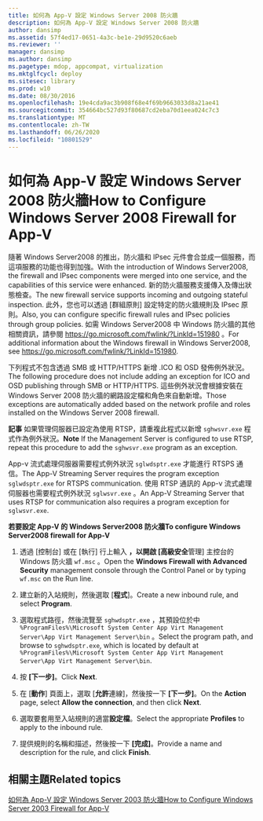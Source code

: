```yaml
---
title: 如何為 App-V 設定 Windows Server 2008 防火牆
description: 如何為 App-V 設定 Windows Server 2008 防火牆
author: dansimp
ms.assetid: 57f4ed17-0651-4a3c-be1e-29d9520c6aeb
ms.reviewer: ''
manager: dansimp
ms.author: dansimp
ms.pagetype: mdop, appcompat, virtualization
ms.mktglfcycl: deploy
ms.sitesec: library
ms.prod: w10
ms.date: 08/30/2016
ms.openlocfilehash: 19e4cda9ac3b908f68e4f69b9663033d8a21ae41
ms.sourcegitcommit: 354664bc527d93f80687cd2eba70d1eea024c7c3
ms.translationtype: MT
ms.contentlocale: zh-TW
ms.lasthandoff: 06/26/2020
ms.locfileid: "10801529"
---
```

# <span data-ttu-id="ce760-103">如何為 App-V 設定 Windows Server 2008 防火牆</span><span class="sxs-lookup"><span data-stu-id="ce760-103">How to Configure Windows Server 2008 Firewall for App-V</span></span>


<span data-ttu-id="ce760-104">隨著 Windows Server2008 的推出，防火牆和 IPsec 元件會合並成一個服務，而這項服務的功能也得到加強。</span><span class="sxs-lookup"><span data-stu-id="ce760-104">With the introduction of Windows Server2008, the firewall and IPsec components were merged into one service, and the capabilities of this service were enhanced.</span></span> <span data-ttu-id="ce760-105">新的防火牆服務支援傳入及傳出狀態檢查。</span><span class="sxs-lookup"><span data-stu-id="ce760-105">The new firewall service supports incoming and outgoing stateful inspection.</span></span> <span data-ttu-id="ce760-106">此外，您也可以透過 [群組原則] 設定特定的防火牆規則及 IPsec 原則。</span><span class="sxs-lookup"><span data-stu-id="ce760-106">Also, you can configure specific firewall rules and IPsec policies through group policies.</span></span> <span data-ttu-id="ce760-107">如需 Windows Server2008 中 Windows 防火牆的其他相關資訊，請參閱 <https://go.microsoft.com/fwlink/?LinkId=151980> 。</span><span class="sxs-lookup"><span data-stu-id="ce760-107">For additional information about the Windows firewall in Windows Server2008, see <https://go.microsoft.com/fwlink/?LinkId=151980>.</span></span>

<span data-ttu-id="ce760-108">下列程式不包含透過 SMB 或 HTTP/HTTPS 新增 .ICO 和 OSD 發佈例外狀況。</span><span class="sxs-lookup"><span data-stu-id="ce760-108">The following procedure does not include adding an exception for ICO and OSD publishing through SMB or HTTP/HTTPS.</span></span> <span data-ttu-id="ce760-109">這些例外狀況會根據安裝在 Windows Server 2008 防火牆的網路設定檔和角色來自動新增。</span><span class="sxs-lookup"><span data-stu-id="ce760-109">Those exceptions are automatically added based on the network profile and roles installed on the Windows Server 2008 firewall.</span></span>

<span data-ttu-id="ce760-110">**記事** 如果管理伺服器已設定為使用 RTSP，請重複此程式以新增 `sghwsvr.exe` 程式作為例外狀況。</span><span class="sxs-lookup"><span data-stu-id="ce760-110">**Note** If the Management Server is configured to use RTSP, repeat this procedure to add the `sghwsvr.exe` program as an exception.</span></span>

<span data-ttu-id="ce760-111">App-v 流式處理伺服器需要程式例外狀況 `sglwdsptr.exe` 才能進行 RTSPS 通信。</span><span class="sxs-lookup"><span data-stu-id="ce760-111">The App-V Streaming Server requires the program exception `sglwdsptr.exe` for RTSPS communication.</span></span> <span data-ttu-id="ce760-112">使用 RTSP 通訊的 App-v 流式處理伺服器也需要程式例外狀況 `sglwsvr.exe` 。</span><span class="sxs-lookup"><span data-stu-id="ce760-112">An App-V Streaming Server that uses RTSP for communication also requires a program exception for `sglwsvr.exe`.</span></span>

 

**<span data-ttu-id="ce760-113">若要設定 App-V 的 Windows Server2008 防火牆</span><span class="sxs-lookup"><span data-stu-id="ce760-113">To configure Windows Server2008 firewall for App-V</span></span>**

1.  <span data-ttu-id="ce760-114">透過 [控制台] 或在 [執行] 行上輸入 **，以開啟 [高級安全**管理] 主控台的 Windows 防火牆 `wf.msc` 。</span><span class="sxs-lookup"><span data-stu-id="ce760-114">Open the **Windows Firewall with Advanced Security** management console through the Control Panel or by typing `wf.msc` on the Run line.</span></span>

2.  <span data-ttu-id="ce760-115">建立新的入站規則，然後選取 [**程式**]。</span><span class="sxs-lookup"><span data-stu-id="ce760-115">Create a new inbound rule, and select **Program**.</span></span>

3.  <span data-ttu-id="ce760-116">選取程式路徑，然後流覽至 `sghwdsptr.exe` ，其預設位於中 `%ProgramFiles%\Microsoft System Center App Virt Management Server\App Virt Management Server\bin` 。</span><span class="sxs-lookup"><span data-stu-id="ce760-116">Select the program path, and browse to `sghwdsptr.exe`, which is located by default at `%ProgramFiles%\Microsoft System Center App Virt Management Server\App Virt Management Server\bin`.</span></span>

4.  <span data-ttu-id="ce760-117">按 **\[下一步\]**。</span><span class="sxs-lookup"><span data-stu-id="ce760-117">Click **Next**.</span></span>

5.  <span data-ttu-id="ce760-118">在 [**動作**] 頁面上，選取 [**允許**連線]，然後按一下 **[下一步]**。</span><span class="sxs-lookup"><span data-stu-id="ce760-118">On the **Action** page, select **Allow the connection**, and then click **Next**.</span></span>

6.  <span data-ttu-id="ce760-119">選取要套用至入站規則的適當**設定檔**。</span><span class="sxs-lookup"><span data-stu-id="ce760-119">Select the appropriate **Profiles** to apply to the inbound rule.</span></span>

7.  <span data-ttu-id="ce760-120">提供規則的名稱和描述，然後按一下 **[完成]**。</span><span class="sxs-lookup"><span data-stu-id="ce760-120">Provide a name and description for the rule, and click **Finish**.</span></span>

## <span data-ttu-id="ce760-121">相關主題</span><span class="sxs-lookup"><span data-stu-id="ce760-121">Related topics</span></span>


[<span data-ttu-id="ce760-122">如何為 App-V 設定 Windows Server 2003 防火牆</span><span class="sxs-lookup"><span data-stu-id="ce760-122">How to Configure Windows Server 2003 Firewall for App-V</span></span>](how-to-configure-windows-server-2003-firewall-for-app-v.md)

 

 





